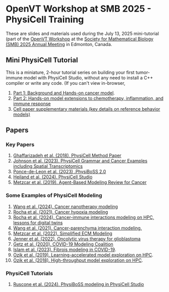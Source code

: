 # OpenVT Workshop at SMB 2025 - PhysiCell Training
These are slides and materials used during the July 13, 2025 mini-tutorial (part of the [OpenVT Workshop](https://www.openvt.org/pages/events/workshops/2025openvt-smb-workshop.html) at the [Society for Mathematical Biology (SMB) 2025 Annual Meeting](https://2025.smb.org/) in Edmonton, Canada. 

## Mini PhysiCell Tutorial 
This is a miniature, 2-hour tutorial series on building your first tumor-immune model with PhysiCell Studio, without any need to install a C++ compiler or write any code. (If you can't view in-browser, 

1. [Part 1: Background and Hands-on cancer model](https://github.com/physicell-training/smb2025/raw/refs/heads/main/slides/PhysiCell_smb2025-Part1%20(v2).pdf).
2. [Part 2: Hands-on model extensions to chemotherapy, inflammation, and immune response](https://github.com/physicell-training/smb2025/raw/refs/heads/main/slides/PhysiCell_smb2025-Part2%20(v2).pdf) 
3. [Cell paper supplementary materials (key details on reference behavior models)](https://github.com/physicell-training/smb2025/raw/refs/heads/main/reference_materials/Methods_S1.pdf)

## Papers
### Key Papers
1. [Ghaffarizadeh et al. (2018), PhysiCell Method Paper](https://journals.plos.org/ploscompbiol/article?id=10.1371/journal.pcbi.1005991)
1. [Johnson et al. (2023). PhysiCell Grammar and Cancer Examples including Spatial Transcriptomics](https://www.biorxiv.org/content/10.1101/2023.09.17.557982v3)
2. [Ponce-de-Leon et al. (2023) .PhysiBoSS 2.0](https://doi.org/10.1038/s41540-023-00314-4)
1. [Heiland et al. (2024). PhysiCell Studio](https://doi.org/10.46471/gigabyte.128)
2. [Metzcar et al. (2019). Agent-Based Modeling Review for Cancer](https://doi.org/10.1200/CCI.18.00069) 


### Some Examples of PhysiCell Modeling 
1. [Wang et al. (2024). Cancer nanotherapy modeling](https://doi.org/10.1101/2024.04.09.588498)
2. [Rocha et al. (2021). Cancer hypoxia modeling](https://doi.org/10.1016/j.isci.2021.102935) 
3. [Rocha et al. (2024). Cancer-immune interactions modeling on HPC, lessons for digital twins](https://doi.org/10.1101/2023.10.17.562733)
4. [Wang et al. (2021). Cancer-parenchyma interaction modeling.](https://doi.org/10.1038/s41598-020-78780-7) 
5. [Metzcar et al. (2022). Simplified ECM Modeling](https://doi.org/10.1101/2022.11.21.514608)
6. [Jenner et al. (2022). Oncolytic virus therapy for glioblastoma](https://doi.org/10.1016/j.isci.2022.104395)
7. [Getz et al. (2020). COVID-19 Modeling Coalition](https://doi.org/10.1101/2020.04.02.019075)
8. [Islam et al. (2023). Fibrois modeling in COVID-19](https://doi.org/10.1371/journal.pcbi.1011741). 
9. [Ozik et al. (2019). Learning-accelerated model exploration on HPC](https://doi.org/10.1039/C9ME00036D).
10. [Ozik et al. (2018). High-throughput model exploration on HPC](https://doi.org/10.1186/s12859-018-2510-x). 

### PhysiCell Tutorials 
1. [Ruscone et al. (2024). PhysiBoSS modeling in PhysiCell Studio](https://doi.org/10.48550/arXiv.2406.18371)
